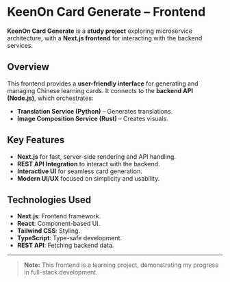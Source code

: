 # KeenOn Card Generate – Frontend

**KeenOn Card Generate** is a **study project** exploring microservice architecture, with a **Next.js frontend** for interacting with the backend services.

## Overview

This frontend provides a **user-friendly interface** for generating and managing Chinese learning cards. It connects to the **backend API (Node.js)**, which orchestrates:
- **Translation Service (Python)** – Generates translations.
- **Image Composition Service (Rust)** – Creates visuals.

## Key Features
- **Next.js** for fast, server-side rendering and API handling.
- **REST API Integration** to interact with the backend.
- **Interactive UI** for seamless card generation.
- **Modern UI/UX** focused on simplicity and usability.

## Technologies Used
- **Next.js**: Frontend framework.
- **React**: Component-based UI.
- **Tailwind CSS**: Styling.
- **TypeScript**: Type-safe development.
- **REST API**: Fetching backend data.
  

---

> **Note:** This frontend is a learning project, demonstrating my progress in full-stack development.

